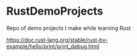 # RustDemoProjects
Repo of demo projects I make while learning Rust

https://doc.rust-lang.org/stable/rust-by-example/hello/print/print_debug.html
